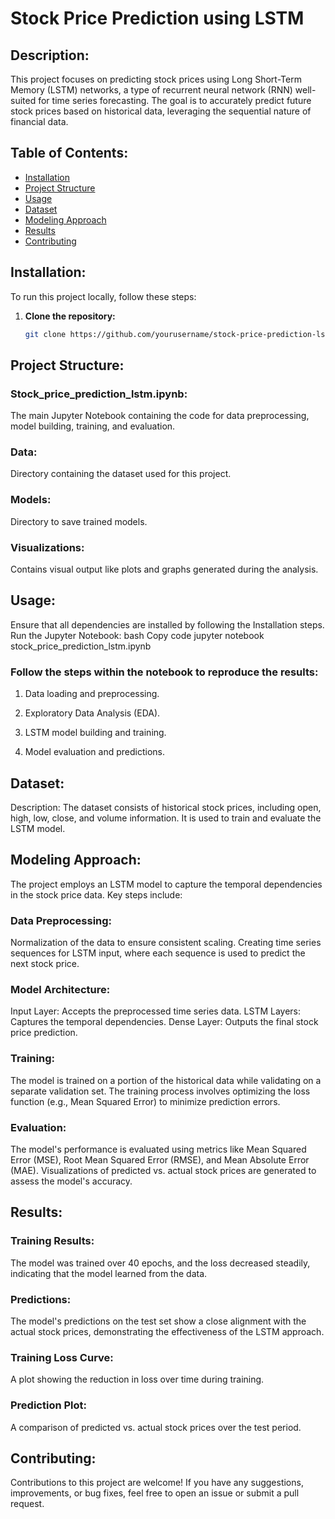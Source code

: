 # Stock Price Prediction using LSTM


## Description:


This project focuses on predicting stock prices using Long Short-Term Memory (LSTM) networks, a type of recurrent neural network (RNN) well-suited for time series forecasting. The goal is to accurately predict future stock prices based on historical data, leveraging the sequential nature of financial data.



## Table of Contents:

- [Installation](#installation)
- [Project Structure](#project-structure)
- [Usage](#usage)
- [Dataset](#dataset)
- [Modeling Approach](#modeling-approach)
- [Results](#results)
- [Contributing](#contributing)



## Installation:


To run this project locally, follow these steps:

1. **Clone the repository:**
   ```bash
   git clone https://github.com/yourusername/stock-price-prediction-lstm.git
   
## Project Structure:

### Stock_price_prediction_lstm.ipynb: 
The main Jupyter Notebook containing the code for data preprocessing, model building, training, and evaluation.
### Data: 
Directory containing the dataset used for this project.
### Models: 
Directory to save trained models.
### Visualizations: 
Contains visual output like plots and graphs generated during the analysis.

## Usage:
Ensure that all dependencies are installed by following the Installation steps.
Run the Jupyter Notebook:
bash
Copy code
jupyter notebook stock_price_prediction_lstm.ipynb

### Follow the steps within the notebook to reproduce the results:
1. Data loading and preprocessing.

2. Exploratory Data Analysis (EDA).

3. LSTM model building and training.

4. Model evaluation and predictions.

## Dataset:
Description: The dataset consists of historical stock prices, including open, high, low, close, and volume information. 
It is used to train and evaluate the LSTM model.

## Modeling Approach:
The project employs an LSTM model to capture the temporal dependencies in the stock price data. Key steps include:

### Data Preprocessing:
Normalization of the data to ensure consistent scaling.
Creating time series sequences for LSTM input, where each sequence is used to predict the next stock price.

### Model Architecture:

Input Layer: Accepts the preprocessed time series data.
LSTM Layers: Captures the temporal dependencies.
Dense Layer: Outputs the final stock price prediction.

### Training:

The model is trained on a portion of the historical data while validating on a separate validation set.
The training process involves optimizing the loss function (e.g., Mean Squared Error) to minimize prediction errors.

### Evaluation:

The model's performance is evaluated using metrics like Mean Squared Error (MSE), Root Mean Squared Error (RMSE), and Mean Absolute Error (MAE).
Visualizations of predicted vs. actual stock prices are generated to assess the model's accuracy.
## Results:
### Training Results: 
The model was trained over 40 epochs, and the loss decreased steadily, indicating that the model learned from the data.
### Predictions: 
The model's predictions on the test set show a close alignment with the actual stock prices, demonstrating the effectiveness of the LSTM approach.
### Training Loss Curve: 
A plot showing the reduction in loss over time during training.
### Prediction Plot: 
A comparison of predicted vs. actual stock prices over the test period.
## Contributing:
Contributions to this project are welcome! If you have any suggestions, improvements, or bug fixes, feel free to open an issue or submit a pull request.
